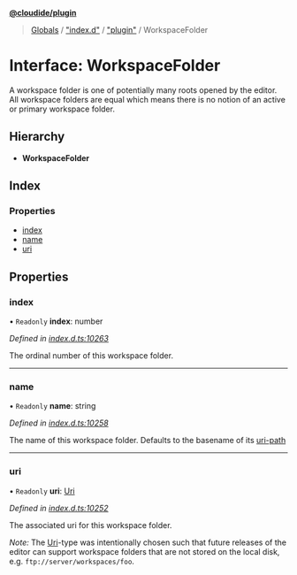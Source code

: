 **[@cloudide/plugin](../README.md)**

> [Globals](../README.md) / ["index.d"](../modules/_index_d_.md) / ["plugin"](../modules/_index_d_._plugin_.md) / WorkspaceFolder

# Interface: WorkspaceFolder

A workspace folder is one of potentially many roots opened by the editor. All workspace folders
are equal which means there is no notion of an active or primary workspace folder.

## Hierarchy

* **WorkspaceFolder**

## Index

### Properties

* [index](_index_d_._plugin_.workspacefolder.md#index)
* [name](_index_d_._plugin_.workspacefolder.md#name)
* [uri](_index_d_._plugin_.workspacefolder.md#uri)

## Properties

### index

• `Readonly` **index**: number

*Defined in [index.d.ts:10263](https://github.com/shuyaqian/cloudide-plugin-api/blob/57a3a2a/index.d.ts#L10263)*

The ordinal number of this workspace folder.

___

### name

• `Readonly` **name**: string

*Defined in [index.d.ts:10258](https://github.com/shuyaqian/cloudide-plugin-api/blob/57a3a2a/index.d.ts#L10258)*

The name of this workspace folder. Defaults to
the basename of its [uri-path](#Uri.path)

___

### uri

• `Readonly` **uri**: [Uri](../classes/_index_d_._plugin_.uri.md)

*Defined in [index.d.ts:10252](https://github.com/shuyaqian/cloudide-plugin-api/blob/57a3a2a/index.d.ts#L10252)*

The associated uri for this workspace folder.

*Note:* The [Uri](#Uri)-type was intentionally chosen such that future releases of the editor can support
workspace folders that are not stored on the local disk, e.g. `ftp://server/workspaces/foo`.
